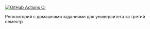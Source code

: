 [![GitHub Actions CI](https://github.com/kamendov-maxim/semester2/actions/workflows/ci.yml/badge.svg)](https://github.com/kamendov-maxim/semester2/actions/workflows/ci.yml)

Репозиторий с домашними заданиями для университета за третий семестр
